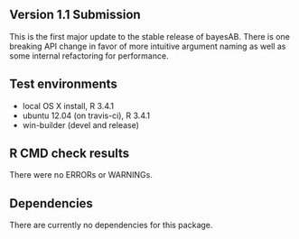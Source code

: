 ## Version 1.1 Submission
This is the first major update to the stable release of bayesAB. There is one breaking API change in favor of more intuitive argument naming as well as some internal refactoring for performance.

## Test environments
- local OS X install, R 3.4.1
- ubuntu 12.04 (on travis-ci), R 3.4.1
- win-builder (devel and release)

## R CMD check results
There were no ERRORs or WARNINGs.

## Dependencies
There are currently no dependencies for this package.
